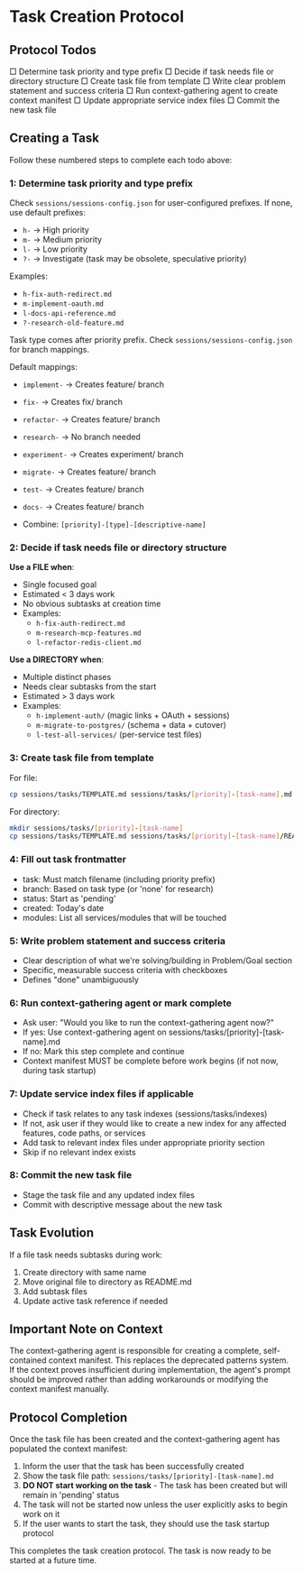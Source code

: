 # Task Creation Protocol

## Protocol Todos
<!-- Use TodoWrite to add these todos exactly as written -->
□ Determine task priority and type prefix
□ Decide if task needs file or directory structure
□ Create task file from template
□ Write clear problem statement and success criteria
□ Run context-gathering agent to create context manifest
□ Update appropriate service index files
□ Commit the new task file

## Creating a Task
Follow these numbered steps to complete each todo above:

### 1: Determine task priority and type prefix
Check `sessions/sessions-config.json` for user-configured prefixes. If none, use default prefixes:
- `h-` → High priority
- `m-` → Medium priority  
- `l-` → Low priority
- `?-` → Investigate (task may be obsolete, speculative priority)

Examples:
- `h-fix-auth-redirect.md`
- `m-implement-oauth.md`
- `l-docs-api-reference.md`
- `?-research-old-feature.md`

Task type comes after priority prefix. Check `sessions/sessions-config.json` for branch mappings.

Default mappings:
- `implement-` → Creates feature/ branch
- `fix-` → Creates fix/ branch  
- `refactor-` → Creates feature/ branch
- `research-` → No branch needed
- `experiment-` → Creates experiment/ branch
- `migrate-` → Creates feature/ branch
- `test-` → Creates feature/ branch
- `docs-` → Creates feature/ branch

- Combine: `[priority]-[type]-[descriptive-name]`

### 2: Decide if task needs file or directory structure

**Use a FILE when**:
- Single focused goal
- Estimated < 3 days work
- No obvious subtasks at creation time
- Examples:
  - `h-fix-auth-redirect.md`
  - `m-research-mcp-features.md`
  - `l-refactor-redis-client.md`

**Use a DIRECTORY when**:
- Multiple distinct phases
- Needs clear subtasks from the start
- Estimated > 3 days work
- Examples:
  - `h-implement-auth/` (magic links + OAuth + sessions)
  - `m-migrate-to-postgres/` (schema + data + cutover)
  - `l-test-all-services/` (per-service test files)

### 3: Create task file from template
For file:
```bash
cp sessions/tasks/TEMPLATE.md sessions/tasks/[priority]-[task-name].md
```
For directory:
```bash
mkdir sessions/tasks/[priority]-[task-name]
cp sessions/tasks/TEMPLATE.md sessions/tasks/[priority]-[task-name]/README.md
```

### 4: Fill out task frontmatter
  - task: Must match filename (including priority prefix)
  - branch: Based on task type (or 'none' for research)
  - status: Start as 'pending'
  - created: Today's date
  - modules: List all services/modules that will be touched

### 5: Write problem statement and success criteria
  - Clear description of what we're solving/building in Problem/Goal section
  - Specific, measurable success criteria with checkboxes
  - Defines "done" unambiguously

### 6: Run context-gathering agent or mark complete
  - Ask user: "Would you like to run the context-gathering agent now?"
  - If yes: Use context-gathering agent on sessions/tasks/[priority]-[task-name].md
  - If no: Mark this step complete and continue
  - Context manifest MUST be complete before work begins (if not now, during task startup)

### 7: Update service index files if applicable
  - Check if task relates to any task indexes (sessions/tasks/indexes)
  - If not, ask user if they would like to create a new index for any affected features, code paths, or services
  - Add task to relevant index files under appropriate priority section
  - Skip if no relevant index exists

### 8: Commit the new task file
- Stage the task file and any updated index files
- Commit with descriptive message about the new task


## Task Evolution

If a file task needs subtasks during work:
1. Create directory with same name
2. Move original file to directory as README.md
3. Add subtask files
4. Update active task reference if needed

## Important Note on Context

The context-gathering agent is responsible for creating a complete, self-contained context manifest. This replaces the deprecated patterns system. If the context proves insufficient during implementation, the agent's prompt should be improved rather than adding workarounds or modifying the context manifest manually.

## Protocol Completion

Once the task file has been created and the context-gathering agent has populated the context manifest:

1. Inform the user that the task has been successfully created
2. Show the task file path: `sessions/tasks/[priority]-[task-name].md`
3. **DO NOT start working on the task** - The task has been created but will remain in 'pending' status
4. The task will not be started now unless the user explicitly asks to begin work on it
5. If the user wants to start the task, they should use the task startup protocol

This completes the task creation protocol. The task is now ready to be started at a future time.
